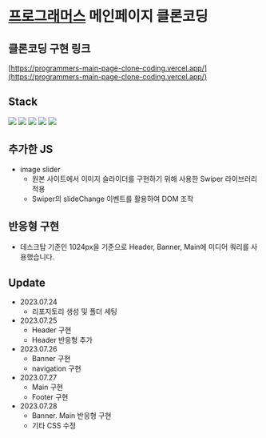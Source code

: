 # [프로그래머스](https://programmers.co.kr/) 메인페이지 클론코딩

## 클론코딩 구현 링크
[https://programmers-main-page-clone-coding.vercel.app/](https://programmers-main-page-clone-coding.vercel.app/)

## Stack
<p align="left">
  <img src="https://img.shields.io/badge/Html-E34F26?style=for-the-badge&logo=html5&logoColor=white">
  <img src="https://img.shields.io/badge/css-1572B6?style=for-the-badge&logo=css3&logoColor=white">
  <img src="https://img.shields.io/badge/javascript-F7DF1E?style=for-the-badge&logo=javascript&logoColor=black">
  <img src="https://img.shields.io/badge/github-181717?style=for-the-badge&logo=github&logoColor=white">
  <img src="https://img.shields.io/badge/Vercel-000000?style=for-the-badge&logo=vercel&logoColor=white">
</p>

## 추가한 JS
- image slider
  - 원본 사이트에서 이미지 슬라이더를 구현하기 위해 사용한 Swiper 라이브러리 적용
  - Swiper의 slideChange 이벤트를 활용하여 DOM 조작 

## 반응형 구현
- 데스크탑 기준인 1024px을 기준으로 Header, Banner, Main에 미디어 쿼리를 사용했습니다.

## Update
- 2023.07.24 
  - 리포지토리 생성 및 폴더 세팅
- 2023.07.25
  - Header 구현
  - Header 반응형 추가
- 2023.07.26
  - Banner 구현
  - navigation 구현
- 2023.07.27
  - Main 구현
  - Footer 구현
- 2023.07.28
  - Banner. Main 반응형 구현
  - 기타 CSS 수정
